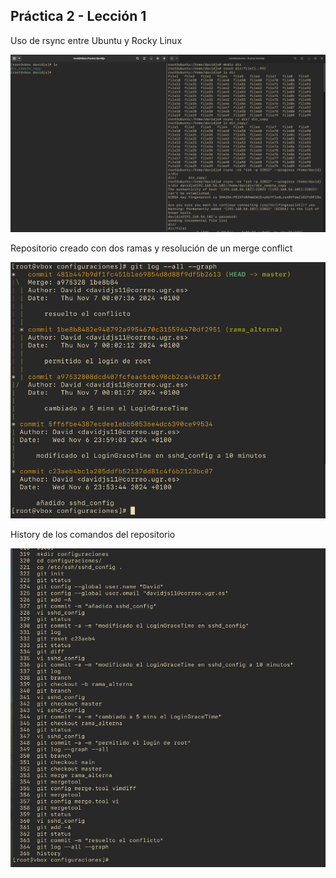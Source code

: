 ## Práctica 2 - Lección 1

Uso de rsync entre Ubuntu y Rocky Linux

![Uso de rsync entre Ubuntu y Rocky Linux](capturas/p2-l3-rsync.png)

Repositorio creado con dos ramas y resolución de un merge conflict

![Repositorio creado con dos ramas y resolución de un merge conflict](capturas/p2-l3-repositorio.png)

History de los comandos del repositorio

![History de los comandos del repositorio](capturas/p2-l3-history.png)

